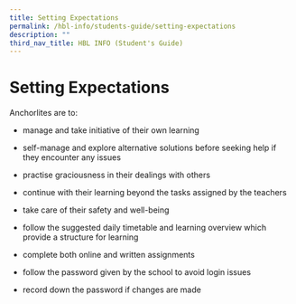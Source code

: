 ```yaml
---
title: Setting Expectations
permalink: /hbl-info/students-guide/setting-expectations
description: ""
third_nav_title: HBL INFO (Student's Guide)
---
```


Setting Expectations
====================

Anchorlites are to:

*   manage and take initiative of their own learning
*   self-manage and explore alternative solutions before seeking help if they encounter any issues
*   practise graciousness in their dealings with others
*   continue with their learning beyond the tasks assigned by the teachers
*   take care of their safety and well-being
*   follow the suggested daily timetable and learning overview which provide a structure for learning
*   complete both online and written assignments
*   follow the password given by the school to avoid login issues  
    
*   record down the password if changes are made